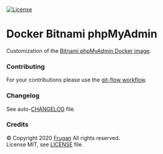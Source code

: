 [![License](https://img.shields.io/badge/license-MIT-blue.svg)](LICENSE)

# Docker Bitnami phpMyAdmin

Customization of the [Bitnami phpMyAdmin Docker image](https://github.com/bitnami/bitnami-docker-phpmyadmin).

### Contributing

For your contributions please use the [git-flow workflow](https://danielkummer.github.io/git-flow-cheatsheet/).

### Changelog

See auto-[CHANGELOG](CHANGELOG.md) file.

### Credits

© Copyright 2020 [Frugan](https://frugan.it) All rights reserved.  
License MIT, see [LICENSE](LICENSE) file.
